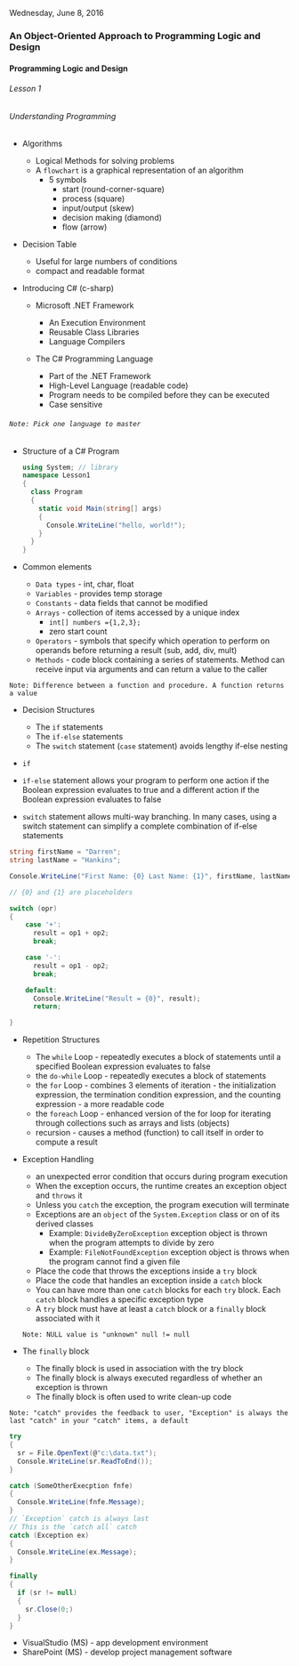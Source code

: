 Wednesday, June 8, 2016
### An Object-Oriented Approach to Programming Logic and Design
#### Programming Logic and Design
###### Lesson 1
###### Understanding Programming

* Algorithms
  * Logical Methods for solving problems
  * A `flowchart` is a graphical representation of an algorithm
    * 5 symbols
        * start (round-corner-square)
        * process (square)
        * input/output (skew)
        * decision making (diamond)
        * flow (arrow)


* Decision Table
  * Useful for large numbers of conditions
  * compact and readable format


* Introducing C# (c-sharp)
  * Microsoft .NET Framework
    * An Execution Environment
    * Reusable Class Libraries
    * Language Compilers


  * The C# Programming Language
    * Part of the .NET Framework
    * High-Level Language (readable code)
    * Program needs to be compiled before they can be executed
    * Case sensitive

###### `Note: Pick one language to master`


  * Structure of a C# Program
    ```csharp
    using System; // library
    namespace Lesson1
    {
      class Program
      {
        static void Main(string[] args)
        {
          Console.WriteLine("hello, world!");
        }
      }
    }

    ```


  * Common elements
    * `Data types` - int, char, float
    * `Variables` - provides temp storage
    * `Constants` - data fields that cannot be modified
    * `Arrays` - collection of items accessed by a unique index
      * `int[] numbers ={1,2,3};`
      * zero start count
    * `Operators` - symbols that specify which operation to perform on operands before returning a result (sub, add, div, mult)
    * `Methods` - code block containing a series of statements. Method can receive input via arguments and can return a value to the caller

`Note: Difference between a function and procedure. A function returns a value`


  * Decision Structures
    * The `if` statements
    * The `if-else` statements
    * The `switch` statement (`case` statement) avoids lengthy if-else nesting

  * `if`
  * `if-else` statement allows your program to perform one action if the Boolean expression evaluates to true and a different action if the Boolean expression evaluates to false
  * `switch` statement allows multi-way branching. In many cases, using a switch statement can simplify a complete combination of if-else statements

  ```csharp
  string firstName = "Darren";
  string lastName = "Hankins";

  Console.WriteLine("First Name: {0} Last Name: {1}", firstName, lastName);

  // {0} and {1} are placeholders

  ```
  ```csharp
  switch (opr)
  {
      case '+':
        result = op1 + op2;
        break;

      case '-':
        result = op1 - op2;
        break;

      default:
        Console.WriteLine("Result = {0}", result);
        return;

  }
  ```

* Repetition Structures
  * The `while` Loop - repeatedly executes a block of statements until a specified Boolean expression evaluates to false
  * the `do-while` Loop - repeatedly executes a block of statements
  * the `for` Loop - combines 3 elements of iteration - the initialization expression, the termination condition expression, and the counting expression - a more readable code
  * the `foreach` Loop - enhanced version of the for loop for iterating through collections such as arrays and lists (objects)
  * recursion - causes a method (function) to call itself in order to compute a result


* Exception Handling
  * an unexpected error condition that occurs during program execution
  * When the exception occurs, the runtime creates an exception object and `throws` it
  * Unless you `catch` the exception, the program execution will terminate
  * Exceptions are an `object` of the `System.Exception` class or on of its derived classes
    * Example: `DivideByZeroException` exception object is thrown when the program attempts to divide by zero
    * Example: `FileNotFoundException` exception object is throws when the program cannot find a given file
  * Place the code that throws the exceptions inside a `try` block
  * Place the code that handles an exception inside a `catch` block
  * You can have more than one `catch` blocks for each `try` block. Each `catch` block handles a specific exception type
  * A `try` block must have at least a `catch` block or a `finally` block associated with it


  `Note: NULL value is "unknown" null != null`


* The `finally` block
  * The finally block is used in association with the try block
  * The finally block is always executed regardless of whether an exception is thrown
  * The finally block is often used to write clean-up code


`Note: "catch" provides the feedback to user, "Exception" is always the last "catch" in your "catch" items, a default`


```csharp
try
{
  sr = File.OpenText(@"c:\data.txt");
  Console.WriteLine(sr.ReadToEnd());
}

catch (SomeOtherExecption fnfe)
{
  Console.WriteLine(fnfe.Message);
}
// `Exception` catch is always last
// This is the `catch all` catch
catch (Exception ex)
{
  Console.WriteLine(ex.Message);
}

finally
{
  if (sr != null)
  {
    sr.Close(0;)
  }
}

```


* VisualStudio (MS) - app development environment
* SharePoint (MS) - develop project management software
